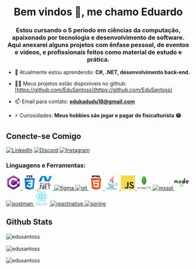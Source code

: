 <h1 align="center">Bem vindos 👋, me chamo Eduardo </h1>
<h3 align="center">Estou cursando o 5 período em ciências da computação, apaixonado por tecnologia e desenvolvimento de software. Aqui anexarei alguns projetos com ênfase pessoal, de eventos e vídeos, e profissionais feitos como material de estudo e prática.</h3>


- 🌱 Atualmente estou aprendendo: **C#, .NET, desenvolvimento back-end.**

- 👨‍💻 Meus projetos estão disponiveis no github: [https://github.com/EduSantoss](https://github.com/EduSantoss)

- 📫 Email para contato: **edukadudu18@gmail.com**

- ⚡ Curiosidades: **Meus hobbies são jogar e pagar de fisiculturista 😂**

## Conecte-se Comigo

[![LinkedIn](https://img.shields.io/badge/LinkedIn-0077B5?style=for-the-badge&logo=linkedin&logoColor=white)](https://www.linkedin.com/in/eduardo-santos-995682267/) 
[![Discord](https://img.shields.io/badge/Discord-7289DA?style=for-the-badge&logo=discord&logoColor=white)](https://discord.com/channels/@_yonny/)
[![Instagram](https://img.shields.io/badge/-Instagram-%23E4405F?style=for-the-badge&logo=instagram&logoColor=white)](https://www.instagram.com/edub.santos/)

<h3 align="left">Linguagens e Ferramentas:</h3>
<p align="left"> <a href="https://www.w3schools.com/cs/" target="_blank" rel="noreferrer"> <img src="https://raw.githubusercontent.com/devicons/devicon/master/icons/csharp/csharp-original.svg" alt="csharp" width="40" height="40"/> </a> <a href="https://www.w3schools.com/css/" target="_blank" rel="noreferrer"> <img src="https://raw.githubusercontent.com/devicons/devicon/master/icons/css3/css3-original-wordmark.svg" alt="css3" width="40" height="40"/> </a> <a href="https://dotnet.microsoft.com/" target="_blank" rel="noreferrer"> <img src="https://raw.githubusercontent.com/devicons/devicon/master/icons/dot-net/dot-net-original-wordmark.svg" alt="dotnet" width="40" height="40"/> </a> <a href="https://www.figma.com/" target="_blank" rel="noreferrer"> <img src="https://www.vectorlogo.zone/logos/figma/figma-icon.svg" alt="figma" width="40" height="40"/> </a> <a href="https://git-scm.com/" target="_blank" rel="noreferrer"> <img src="https://www.vectorlogo.zone/logos/git-scm/git-scm-icon.svg" alt="git" width="40" height="40"/> </a> <a href="https://www.w3.org/html/" target="_blank" rel="noreferrer"> <img src="https://raw.githubusercontent.com/devicons/devicon/master/icons/html5/html5-original-wordmark.svg" alt="html5" width="40" height="40"/> </a> <a href="https://www.java.com" target="_blank" rel="noreferrer"> <img src="https://raw.githubusercontent.com/devicons/devicon/master/icons/java/java-original.svg" alt="java" width="40" height="40"/> </a> <a href="https://developer.mozilla.org/en-US/docs/Web/JavaScript" target="_blank" rel="noreferrer"> <img src="https://raw.githubusercontent.com/devicons/devicon/master/icons/javascript/javascript-original.svg" alt="javascript" width="40" height="40"/> </a> <a href="https://www.mongodb.com/" target="_blank" rel="noreferrer"> <img src="https://raw.githubusercontent.com/devicons/devicon/master/icons/mongodb/mongodb-original-wordmark.svg" alt="mongodb" width="40" height="40"/> </a> <a href="https://www.microsoft.com/en-us/sql-server" target="_blank" rel="noreferrer"> <img src="https://www.svgrepo.com/show/303229/microsoft-sql-server-logo.svg" alt="mssql" width="40" height="40"/> </a> <a href="https://nodejs.org" target="_blank" rel="noreferrer"> <img src="https://raw.githubusercontent.com/devicons/devicon/master/icons/nodejs/nodejs-original-wordmark.svg" alt="nodejs" width="40" height="40"/> </a> <a href="https://postman.com" target="_blank" rel="noreferrer"> <img src="https://www.vectorlogo.zone/logos/getpostman/getpostman-icon.svg" alt="postman" width="40" height="40"/> </a> <a href="https://reactjs.org/" target="_blank" rel="noreferrer"> <img src="https://raw.githubusercontent.com/devicons/devicon/master/icons/react/react-original-wordmark.svg" alt="react" width="40" height="40"/> </a> <a href="https://reactnative.dev/" target="_blank" rel="noreferrer"> <img src="https://reactnative.dev/img/header_logo.svg" alt="reactnative" width="40" height="40"/> </a> <a href="https://spring.io/" target="_blank" rel="noreferrer"> <img src="https://www.vectorlogo.zone/logos/springio/springio-icon.svg" alt="spring" width="40" height="40"/> </a> </p>

## Github Stats 

<p><img align="center" src="https://github-readme-stats.vercel.app/api?username=edusantoss&show_icons=true&locale=en" alt="edusantoss" /></p>

<p><img align="center" src="https://github-readme-streak-stats.herokuapp.com/?user=edusantoss&" alt="edusantoss" /></p>

<p><img align="center" src="https://github-readme-stats.vercel.app/api/top-langs?username=edusantoss&show_icons=true&locale=en&layout=compact" alt="edusantoss" /></p>
